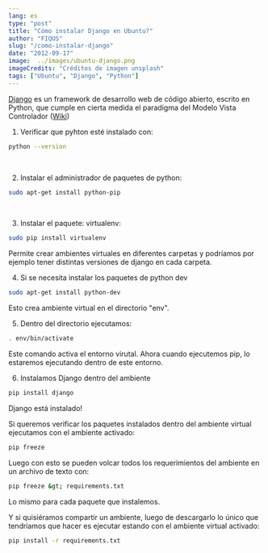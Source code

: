 ```yaml
---
lang: es
type: "post"
title: "Cómo instalar Django en Ubuntu?"
author: "FIQUS"
slug: "/como-instalar-django"
date: "2012-09-17"
image:  ../images/ubuntu-django.png
imageCredits: "Créditos de imagen unsplash"
tags: ["Ubuntu", "Django", "Python"]
---
```


[Django](https://www.djangoproject.com/") es un framework de desarrollo web de código abierto, escrito en Python, que cumple en cierta medida el paradigma del Modelo Vista Controlador ([Wiki](http://es.wikipedia.org/wiki/Django_(framework)))

1. Verificar que pyhton esté instalado con:

```bash
python --version
```
<br>

2. Instalar el administrador de paquetes de python:
```bash
sudo apt-get install python-pip
```
<br>

3. Instalar el paquete: virtualenv:
```bash
sudo pip install virtualenv
```
Permite crear ambientes virtuales en diferentes carpetas y podríamos por ejemplo tener distintas versiones de django en cada carpeta.
<br>

4. Si se necesita instalar los paquetes de python dev

```bash
sudo apt-get install python-dev
```
Esto crea ambiente virtual en el directorio "env".

5. Dentro del directorio ejecutamos:
```bash
. env/bin/activate
```
Este comando activa el entorno virutal. Ahora cuando ejecutemos pip, lo estaremos ejecutando dentro de este entorno.

6. Instalamos Django dentro del ambiente
```bash
pip install django
```

Django está instalado!

Si queremos verificar los paquetes instalados dentro del ambiente virtual ejecutamos con el ambiente activado:

```bash
pip freeze
```

Luego con esto se pueden volcar todos los requerimientos del ambiente en un archivo de texto con:
```bash
pip freeze &gt; requirements.txt
```

Lo mismo para cada paquete que instalemos.

Y si quisiéramos compartir un ambiente, luego de descargarlo lo único que tendríamos que hacer es ejecutar estando con el ambiente virtual activado:
```bash
pip install -r requirements.txt
```
